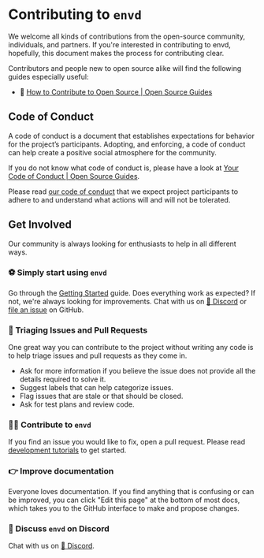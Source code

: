 # Contributing to `envd`

We welcome all kinds of contributions from the open-source community, individuals, and partners. If you're interested in contributing to envd, hopefully, this document makes the process for contributing clear.

Contributors and people new to open source alike will find the following guides especially useful:

- 👀 [How to Contribute to Open Source | Open Source Guides](https://opensource.guide/how-to-contribute/)

## Code of Conduct

A code of conduct is a document that establishes expectations for behavior for the project’s participants. Adopting, and enforcing, a code of conduct can help create a positive social atmosphere for the community.

If you do not know what code of conduct is, please have a look at [Your Code of Conduct | Open Source Guides](https://opensource.guide/code-of-conduct/).

Please read [our code of conduct](https://github.com/tensorchord/envd/blob/main/CODE_OF_CONDUCT.md) that we expect project participants to adhere to and understand what actions will and will not be tolerated.

## Get Involved

Our community is always looking for enthusiasts to help in all different ways.

### ⚽ Simply start using `envd`

Go through the [Getting Started](/guide/getting-started) guide. Does everything work as expected? If not, we're always looking for improvements. Chat with us on [💬 Discord](https://discord.gg/KqswhpVgdU) or [file an issue](https://github.com/tensorchord/envd/issues/new/choose) on GitHub.

### 🙋 Triaging Issues and Pull Requests

One great way you can contribute to the project without writing any code is to help triage issues and pull requests as they come in.

- Ask for more information if you believe the issue does not provide all the details required to solve it.
- Suggest labels that can help categorize issues.
- Flag issues that are stale or that should be closed.
- Ask for test plans and review code.

<!-- TODO: bot usage -->

### 👨‍💻 Contribute to `envd`

If you find an issue you would like to fix, open a pull request. Please read [development tutorials](./development) to get started.

### 👉 Improve documentation

Everyone loves documentation. If you find anything that is confusing or can be improved, you can click "Edit this page" at the bottom of most docs, which takes you to the GitHub interface to make and propose changes.

### 💬 Discuss `envd` on Discord

Chat with us on [💬 Discord](https://discord.gg/KqswhpVgdU).
